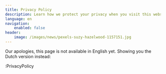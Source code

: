 ```yaml
---
title: Privacy Policy
description: Learn how we protect your privacy when you visit this website
language: en
navigation: 
    enabled: false
header:
    image: /images/news/pexels-suzy-hazelwood-1157151.jpg
---
```


Our apologies, this page is not available in English yet. Showing you the Dutch version instead:

:PrivacyPolicy